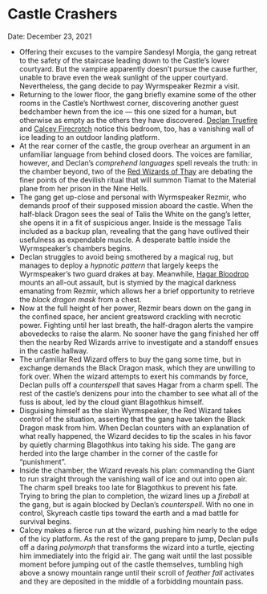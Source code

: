 # Castle Crashers

Date: December 23, 2021

- Offering their excuses to the vampire Sandesyl Morgia, the gang retreat to the safety of the staircase leading down to the Castle’s lower courtyard. But the vampire apparently doesn’t pursue the cause further, unable to brave even the weak sunlight of the upper courtyard. Nevertheless, the gang decide to pay Wyrmspeaker Rezmir a visit.
- Returning to the lower floor, the gang briefly examine some of the other rooms in the Castle’s Northwest corner, discovering another guest bedchamber hewn from the ice — this one sized for a human, but otherwise as empty as the others they have discovered. [Declan Truefire](../Characters/Declan%20Truefire/%21index.md) and [Calcey Firecrotch](../Characters/Calcey%20Firecrotch/%21index.md) notice this bedroom, too, has a vanishing wall of ice leading to an outdoor landing platform.
- At the rear corner of the castle, the group overhear an argument in an unfamiliar language from behind closed doors. The voices are familiar, however, and Declan’s *comprehend languages* spell reveals the truth: in the chamber beyond, two of the [Red Wizards of Thay](../Factions/Red%20Wizards%20of%20Thay.md) are debating the finer points of the devilish ritual that will summon Tiamat to the Material plane from her prison in the Nine Hells.
- The gang get up-close and personal with Wyrmspeaker Rezmir, who demands proof of their supposed mission aboard the castle. When the half-black Dragon sees the seal of Talis the White on the gang’s letter, she opens it in a fit of suspicious anger. Inside is the message Talis included as a backup plan, revealing that the gang have outlived their usefulness as expendable muscle. A desperate battle inside the Wyrmspeaker’s chambers begins.
- Declan struggles to avoid being smothered by a magical rug, but manages to deploy a *hypnotic pattern* that largely keeps the Wyrmspeaker’s two guard drakes at bay. Meanwhile, [Hagar Bloodrop](../Characters/Hagar%20Bloodrop/%21index.md) mounts an all-out assault, but is stymied by the magical darkness emanating from Rezmir, which allows her a brief opportunity to retrieve the *black dragon mask* from a chest.
- Now at the full height of her power, Rezmir bears down on the gang in the confined space, her ancient greatsword crackling with necrotic power. Fighting until her last breath, the half-dragon alerts the vampire abovedecks to raise the alarm. No sooner have the gang finished her off then the nearby Red Wizards arrive to investigate and a standoff ensues in the castle hallway.
- The unfamiliar Red Wizard offers to buy the gang some time, but in exchange demands the Black Dragon mask, which they are unwilling to fork over. When the wizard attempts to exert his commands by force, Declan pulls off a *counterspell* that saves Hagar from a charm spell. The rest of the castle’s denizens pour into the chamber to see what all of the fuss is about, led by the cloud giant Blagothkus himself.
- Disguising himself as the slain Wyrmspeaker, the Red Wizard takes control of the situation, asserting that the gang have taken the Black Dragon mask from him. When Declan counters with an explanation of what really happened, the Wizard decides to tip the scales in his favor by quietly charming Blagothkus into taking his side. The gang are herded into the large chamber in the corner of the castle for “punishment”.
- Inside the chamber, the Wizard reveals his plan: commanding the Giant to run straight through the vanishing wall of ice and out into open air. The charm spell breaks too late for Blagothkus to prevent his fate. Trying to bring the plan to completion, the wizard lines up a *fireball* at the gang, but is again blocked by Declan’s *counterspell*. With no one in control, Skyreach castle tips toward the earth and a mad battle for survival begins.
- Calcey makes a fierce run at the wizard, pushing him nearly to the edge of the icy platform. As the rest of the gang prepare to jump, Declan pulls off a daring *polymorph* that transforms the wizard into a turtle, ejecting him immediately into the frigid air. The gang wait until the last possible moment before jumping out of the castle themselves, tumbling high above a snowy mountain range until their scroll of *feather fall* activates and they are deposited in the middle of a forbidding mountain pass.